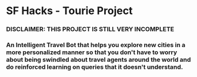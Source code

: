 # SF Hacks - Tourie Project
### DISCLAIMER: THIS PROJECT IS STILL VERY INCOMPLETE

### An Intelligent Travel Bot that helps you explore new cities in a more personalized manner so that you don't have to worry about being swindled about travel agents around the world and do reinforced learning on queries that it doesn't understand.


